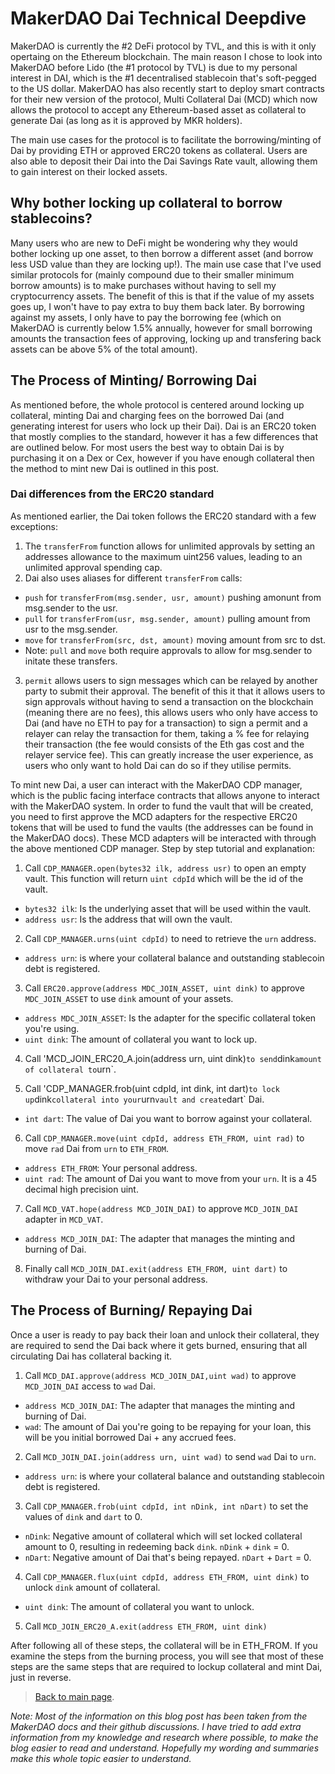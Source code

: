# MakerDAO Dai Technical Deepdive

MakerDAO is currently the #2 DeFi protocol by TVL, and this is with it only opertaing on the Ethereum blockchain. The main reason I chose to look into MakerDAO before Lido (the #1 protocol by TVL) is due to my personal interest in DAI, which is the #1 decentralised stablecoin that's soft-pegged to the US dollar. MakerDAO has also recently start to deploy smart contracts for their new version of the protocol, Multi Collateral Dai (MCD) which now allows the protocol to accept any Ethereum-based asset as collateral to generate Dai (as long as it is approved by MKR holders).

The main use cases for the protocol is to facilitate the borrowing/minting of Dai by providing ETH or approved ERC20 tokens as collateral. Users are also able to deposit their Dai into the Dai Savings Rate vault, allowing them to gain interest on their locked assets. 

## Why bother locking up collateral to borrow stablecoins?

Many users who are new to DeFi might be wondering why they would bother locking up one asset, to then borrow a different asset (and borrow less USD value than they are locking up!). The main use case that I've used similar protocols for (mainly compound due to their smaller minimum borrow amounts) is to make purchases without having to sell my cryptocurrency assets. The benefit of this is that if the value of my assets goes up, I won't have to pay extra to buy them back later. By borrowing against my assets, I only have to pay the borrowing fee (which on MakerDAO is currently below 1.5% annually, however for small borrowing amounts the transaction fees of approving, locking up and transfering back assets can be above 5% of the total amount).

## The Process of Minting/ Borrowing Dai

As mentioned before, the whole protocol is centered around locking up collateral, minting Dai and charging fees on the borrowed Dai (and generating interest for users who lock up their Dai). Dai is an ERC20 token that mostly complies to the standard, however it has a few differences that are outlined below. For most users the best way to obtain Dai is by purchasing it on a Dex or Cex, however if you have enough collateral then the method to mint new Dai is outlined in this post.

### Dai differences from the ERC20 standard

As mentioned earlier, the Dai token follows the ERC20 standard with a few exceptions:

1. The `transferFrom` function allows for unlimited approvals by setting an addresses allowance to the maximum uint256 values, leading to an unlimited approval spending cap.
2. Dai also uses aliases for different `transferFrom` calls:
  * `push` for `transferFrom(msg.sender, usr, amount)` pushing amonunt from msg.sender to the usr.  
  * `pull` for `transferFrom(usr, msg.sender, amount)` pulling amount from usr to the msg.sender.  
  * `move` for `transferFrom(src, dst, amount)` moving amount from src to dst.  
  * Note: `pull` and `move` both require approvals to allow for msg.sender to initate these transfers.   

3. `permit` allows users to sign messages which can be relayed by another party to submit their approval. The benefit of this it that it allows users to sign approvals without having to send a transaction on the blockchain (meaning there are no fees), this allows users who only have access to Dai (and have no ETH to pay for a transaction) to sign a permit and a relayer can relay the transaction for them, taking a % fee for relaying their transaction (the fee would consists of the Eth gas cost and the relayer service fee). This can greatly increase the user experience, as users who only want to hold Dai can do so if they utilise permits.

To mint new Dai, a user can interact with the MakerDAO CDP manager, which is the public facing interface contracts that allows anyone to interact with the MakerDAO system. In order to fund the vault that will be created, you need to first approve the MCD adapters for the respective ERC20 tokens that will be used to fund the vaults (the addresses can be found in the MakerDAO docs). These MCD adapters will be interacted with through the above mentioned CDP manager. Step by step tutorial and explanation:

1. Call `CDP_MANAGER.open(bytes32 ilk, address usr)` to open an empty vault. This function will return `uint cdpId` which will be the id of the vault.  
  * `bytes32 ilk`: Is the underlying asset that will be used within the vault.  
  * `address usr`: Is the address that will own the vault.  

2. Call `CDP_MANAGER.urns(uint cdpId)` to need to retrieve the `urn` address.  
  * `address urn`: is where your collateral balance and outstanding stablecoin debt is registered.  

3. Call `ERC20.approve(address MDC_JOIN_ASSET, uint dink)` to approve `MDC_JOIN_ASSET` to use `dink` amount of your assets.
  * `address MDC_JOIN_ASSET`: Is the adapter for the specific collateral token you're using.  
  * `uint dink`: The amount of collateral you want to lock up.  

4. Call 'MCD_JOIN_ERC20_A.join(address urn, uint dink)` to send `dink` amount of collateral to `urn`.  

5. Call 'CDP_MANAGER.frob(uint cdpId, int dink, int dart)` to lock up `dink` collateral into your `urn` vault and create `dart` Dai.  
  * `int dart`: The value of Dai you want to borrow against your collateral.  

6. Call `CDP_MANAGER.move(uint cdpId, address ETH_FROM, uint rad)` to move `rad` Dai from `urn` to `ETH_FROM`.  
  * `address ETH_FROM`: Your personal address.  
  * `uint rad`: The amount of Dai you want to move from your `urn`. It is a 45 decimal high precision uint.  

7. Call `MCD_VAT.hope(address MCD_JOIN_DAI)` to approve `MCD_JOIN_DAI` adapter in `MCD_VAT`.  
  * `address MCD_JOIN_DAI`: The adapter that manages the minting and burning of Dai.  

8. Finally call `MCD_JOIN_DAI.exit(address ETH_FROM, uint dart)` to withdraw your Dai to your personal address.  

## The Process of Burning/ Repaying Dai

Once a user is ready to pay back their loan and unlock their collateral, they are required to send the Dai back where it gets burned, ensuring that all circulating Dai has collateral backing it. 

1. Call `MCD_DAI.approve(address MCD_JOIN_DAI,uint wad)` to approve `MCD_JOIN_DAI` access to `wad` Dai.
  * `address MCD_JOIN_DAI`: The adapter that manages the minting and burning of Dai.
  * `wad`: The amount of Dai you're going to be repaying for your loan, this will be you initial borrowed Dai + any accrued fees. 

2. Call `MCD_JOIN_DAI.join(address urn, uint wad)` to send `wad` Dai to `urn`.
  * `address urn`: is where your collateral balance and outstanding stablecoin debt is registered.

3. Call `CDP_MANAGER.frob(uint cdpId, int nDink, int nDart)` to set the values of `dink` and `dart` to 0.
  * `nDink`: Negative amount of collateral which will set locked collateral amount to 0, resulting in redeeming back `dink`. `nDink` + `dink` = 0.
  * `nDart`: Negative amount of Dai that's being repayed. `nDart` + `Dart` = 0.

4. Call `CDP_MANAGER.flux(uint cdpId, address ETH_FROM, uint dink)` to unlock `dink` amount of collateral.
  * `uint dink`: The amount of collateral you want to unlock.  

5. Call `MCD_JOIN_ERC20_A.exit(address ETH_FROM, uint dink)`

After following all of these steps, the collateral will be in ETH_FROM. If you examine the steps from the burning process, you will see that most of these steps are the same steps that are required to lockup collateral and mint Dai, just in reverse. 

> [Back to main page](./index.html).

_Note: Most of the information on this blog post has been taken from the MakerDAO docs and their github discussions. I have tried to add extra information from my knowledge and research where possible, to make the blog easier to read and understand. Hopefully my wording and summaries make this whole topic easier to understand._